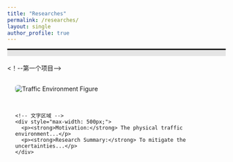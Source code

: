 ```yaml
---
title: "Researches"
permalink: /researches/
layout: single
author_profile: true
---
```

<div style="border-top: 3px solid black;"></div>
<div style="background-color: #e5e5e5; height: 1em; margin-bottom: 1.2em;"></div>

<！--第一个项目-->
<div style="display: flex; align-items: flex-start; margin-top: 30px;">
  <!-- 灰色竖条 -->
  <div style="width: 5px; background-color: #ccc; margin-right: 15px;"></div>

  <!-- 内容区：图片 + 文本 -->
  <div style="display: flex; flex-direction: row; gap: 30px; flex-wrap: wrap;">
    <!-- 图片区域 -->
    <div>
      <img src="/assets/images/your_figure.png"
           alt="Traffic Environment Figure"
           style="max-width: 100%; height: auto; border-radius: 6px;">
    </div>

    <!-- 文字区域 -->
    <div style="max-width: 500px;">
      <p><strong>Motivation:</strong> The physical traffic environment...</p>
      <p><strong>Research Summary:</strong> To mitigate the uncertainties...</p>
    </div>
  </div>
</div>
